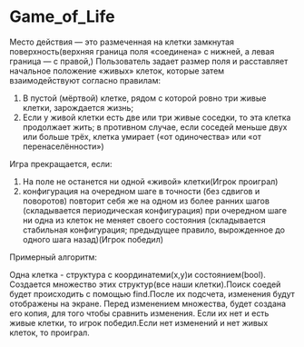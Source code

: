 # Game_of_Life
Место действия — это размеченная на клетки замкнутая поверхность(верхняя граница поля «соединена» с нижней, а левая граница — с правой,)
Пользователь задает размер поля и расставляет начальное положение «живых» клеток, которые затем взаимодействуют согласно правилам:
  1) В пустой (мёртвой) клетке, рядом с которой ровно три живые клетки, зарождается жизнь;
  2) Если у живой клетки есть две или три живые соседки, то эта клетка продолжает жить; в противном случае, если соседей меньше двух или больше трёх, клетка умирает («от                одиночества» или «от перенаселённости»)

Игра прекращается, если:
  1) На поле не останется ни одной «живой» клетки(Игрок проиграл)
  2) конфигурация на очередном шаге в точности (без сдвигов и поворотов) повторит себя же на одном из более ранних шагов (складывается периодическая конфигурация)
при очередном шаге ни одна из клеток не меняет своего состояния (складывается стабильная конфигурация; предыдущее правило, вырожденное до одного шага назад)(Игрок победил)

Примерный алгоритм:

Одна клетка - структура с координатеми(x,y)и состоянием(bool). Создается множество этих структур(все наши клетки).Поиск соедей будет происходить с помощью find.После их подсчета, изменения будут отображены на экране. Перед изменением множества, будет создана его копия, для того чтобы сравнить изменения. Если их нет и есть живые клетки, то игрок победил.Если нет изменений и нет живых клеток, то проиграл.

